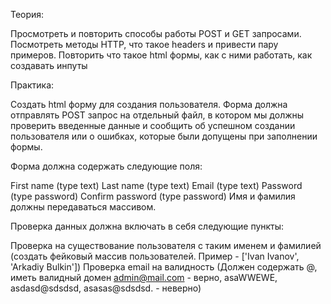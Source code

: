Теория:

Просмотреть и повторить способы работы POST и GET запросами. Посмотреть методы HTTP, что такое headers и привести пару примеров. Повторить что такое html формы, как с ними работать, как создавать инпуты

Практика:

Создать html форму для создания пользователя. Форма должна отправлять POST запрос на отдельный файл, в котором мы должны проверить введенные данные и сообщить об успешном создании пользователя или о ошибках, которые были допущены при заполнении формы.

Форма должна содержать следующие поля:

First name (type text)
Last name (type text)
Email (type text)
Password (type password)
Confirm password (type password)
Имя и фамилия должны передаваться массивом.

Проверка данных должна включать в себя следующие пункты:

Проверка на существование пользователя с таким именем и фамилией (создать фейковый массив пользователей. Пример - ['Ivan Ivanov', 'Arkadiy Bulkin'])
Проверка email на валидность (Должен содержать @, иметь валидный домен admin@mail.com - верно, asaWWEWE, asdasd@sdsdsd, asasas@sdsdsd. - неверно)